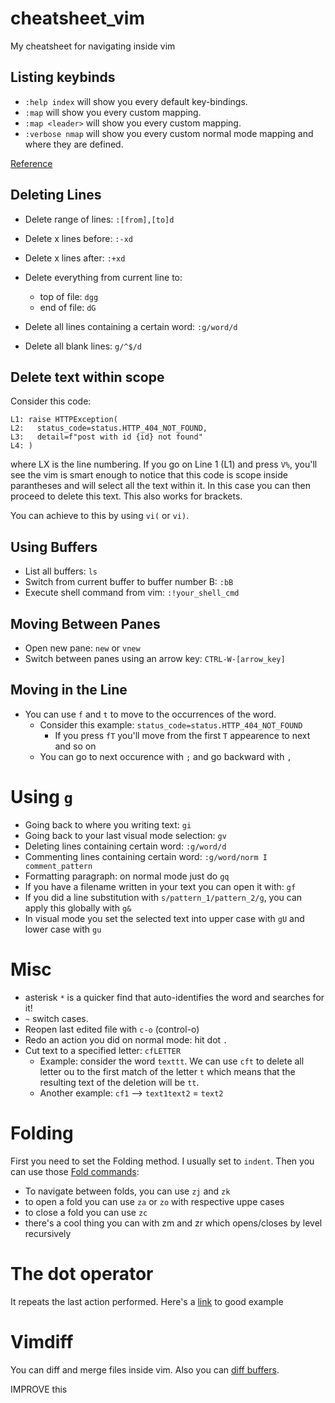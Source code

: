 # cheatsheet_vim
My cheatsheet for navigating inside vim

## Listing keybinds

- `:help index` will show you every default key-bindings.
- `:map` will show you every custom mapping.
- `:map <leader>` will show you every custom <leader> mapping.
- `:verbose nmap` will show you every custom normal mode mapping and where they are defined.

[Reference](https://stackoverflow.com/questions/27458206/is-there-a-way-to-see-all-vim-keybindings)  
  
## Deleting Lines

- Delete range of lines: `:[from],[to]d`
- Delete x lines before: `:-xd`
- Delete x lines after: `:+xd`
- Delete everything from current line to: 
  - top of file: `dgg`
  - end of file: `dG`

- Delete all lines containing a certain word: `:g/word/d`
- Delete all blank lines: `g/^$/d`
## Delete text within scope

Consider this code: 
```
L1: raise HTTPException(
L2:   status_code=status.HTTP_404_NOT_FOUND,
L3:   detail=f"post with id {id} not found"
L4: )
```
where LX is the line numbering. If you go on Line 1 (L1) and press `V%`, you'll see the vim is smart enough to notice that this code is scope inside parantheses and will select all the text within it. In this case you can then proceed to delete this text. This also works for brackets.

You can achieve to this by using `vi(` or `vi)`.


## Using Buffers

- List all buffers: `ls`
- Switch from current buffer to buffer number B: `:bB`
- Execute shell command from vim: `:!your_shell_cmd`

## Moving Between Panes

- Open new pane: `new` or `vnew`
- Switch between panes using an arrow key: `CTRL-W-[arrow_key]`

## Moving in the Line
  
- You can use `f` and `t` to move to the occurrences of the word. 
  - Consider this example: `status_code=status.HTTP_404_NOT_FOUND`
    - If you press `fT` you'll move from the first `T` appearence to next and so on
  - You can go to next occurence with `;` and go backward with `,`
  
# Using `g`

- Going back to where you writing text: `gi`
- Going back to your last visual mode selection: `gv`
- Deleting lines containing certain word: `:g/word/d`
- Commenting lines containing certain word: `:g/word/norm I comment_pattern`
- Formatting paragraph: on normal mode just do `gq`
- If you have a filename written in your text you can open it with: `gf`
- If you did a line substitution with `s/pattern_1/pattern_2/g`, you can apply this globally with `g&`
- In visual mode you set the selected text into upper case with `gU` and lower case with `gu`
  
  
# Misc
  
- asterisk `*` is a quicker find that auto-identifies the word and searches for it!
- `~` switch cases.
- Reopen last edited file with `c-o` (control-o)
- Redo an action you did on normal mode: hit dot `.`
- Cut text to a specified letter: `cfLETTER`
  - Example: consider the word `texttt`. We can use `cft` to delete all letter ou to the first match of the letter `t` which means that the resulting text of the deletion will be `tt`.
  - Another example: `cf1` --> `text1text2` = `text2`


# Folding

First you need to set the Folding method. I usually set to `indent`. Then you can use those [Fold commands](https://neovim.io/doc/user/fold.html):

- To navigate between folds, you can use `zj` and `zk`
- to open a fold you can use `za` or `zo` with respective uppe cases
- to close a fold you can use `zc`
- there's a cool thing you can with zm and zr which opens/closes by level recursively


# The dot operator

It repeats the last action performed. Here's a [link](https://sodocumentation.net/vim/topic/3665/the-dot-operator) to good example 

# Vimdiff

You can diff and merge files inside vim. Also you can [diff buffers](http://vimcasts.org/episodes/comparing-buffers-with-vimdiff/).

IMPROVE this
